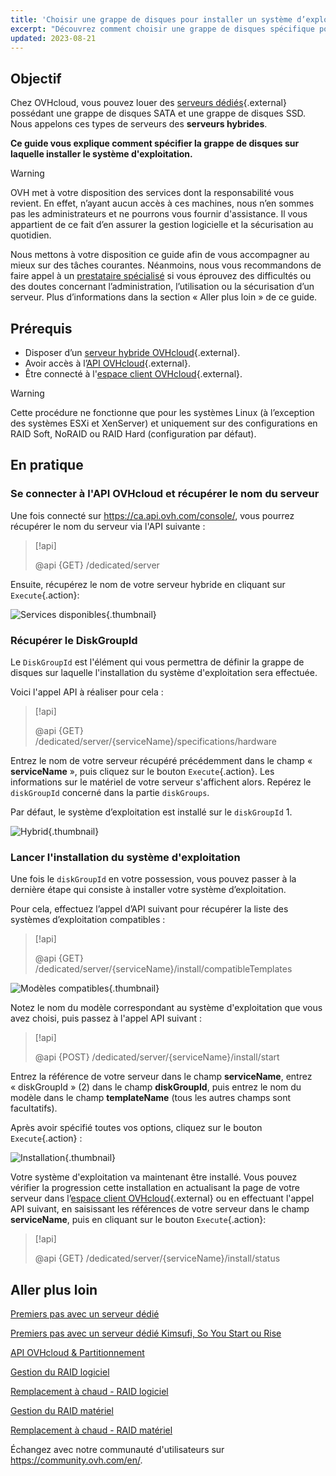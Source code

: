 ```yaml
---
title: 'Choisir une grappe de disques pour installer un système d’exploitation'
excerpt: "Découvrez comment choisir une grappe de disques spécifique pour installer votre système d'exploitation"
updated: 2023-08-21
---
```




## Objectif

Chez OVHcloud, vous pouvez louer des [serveurs dédiés](https://www.ovh.com/ca/fr/serveurs-dedies/){.external} possédant une grappe de disques SATA et une grappe de disques SSD. Nous appelons ces types de serveurs des **serveurs hybrides**.

**Ce guide vous explique comment spécifier la grappe de disques sur laquelle installer le système d'exploitation.**

> [!warning]
>
> OVH met à votre disposition des services dont la responsabilité vous revient. En effet, n’ayant aucun accès à ces machines, nous n’en sommes pas les administrateurs et ne pourrons vous fournir d'assistance. Il vous appartient de ce fait d’en assurer la gestion logicielle et la sécurisation au quotidien.
>
> Nous mettons à votre disposition ce guide afin de vous accompagner au mieux sur des tâches courantes. Néanmoins, nous vous recommandons de faire appel à un [prestataire spécialisé](https://partner.ovhcloud.com/fr-ca/directory/) si vous éprouvez des difficultés ou des doutes concernant l’administration, l’utilisation ou la sécurisation d’un serveur. Plus d’informations dans la section « Aller plus loin » de ce guide.
>

## Prérequis

* Disposer d’un [serveur hybride OVHcloud](https://www.ovh.com/ca/fr/serveurs-dedies/){.external}.
* Avoir accès à l’[API OVHcloud](https://ca.api.ovh.com/){.external}.
* Être connecté à l'[espace client OVHcloud](https://ca.ovh.com/auth/?action=gotomanager&from=https://www.ovh.com/ca/fr/&ovhSubsidiary=qc){.external}.

> [!warning]
>
> Cette procédure ne fonctionne que pour les systèmes Linux (à l’exception des systèmes ESXi et XenServer) et uniquement sur des configurations en RAID Soft, NoRAID ou RAID Hard (configuration par défaut).
>

## En pratique

### Se connecter à l'API OVHcloud et récupérer le nom du serveur

Une fois connecté sur <https://ca.api.ovh.com/console/>, vous pourrez récupérer le nom du serveur via l'API suivante :

> [!api]
>
> @api {GET} /dedicated/server
>

Ensuite, récupérez le nom de votre serveur hybride en cliquant sur `Execute`{.action}:

![Services disponibles](images/services-01.png){.thumbnail}

### Récupérer le DiskGroupId

Le `DiskGroupId` est l'élément qui vous permettra de définir la grappe de disques sur laquelle l'installation du système d'exploitation sera effectuée.

Voici l'appel API à réaliser pour cela :

> [!api]
>
> @api {GET} /dedicated/server/{serviceName}/specifications/hardware
>

Entrez le nom de votre serveur récupéré précédemment dans le champ « **serviceName** », puis cliquez sur le bouton `Execute`{.action}. Les informations sur le matériel de votre serveur s'affichent alors. Repérez le `diskGroupId` concerné dans la partie `diskGroups`.

Par défaut, le système d’exploitation est installé sur le `diskGroupId` 1.

![Hybrid](images/hybrid-01.png){.thumbnail}

### Lancer l'installation du système d'exploitation

Une fois le `diskGroupId` en votre possession, vous pouvez passer à la dernière étape qui consiste à installer votre système d’exploitation.

Pour cela, effectuez l’appel d’API suivant pour récupérer la liste des systèmes d’exploitation compatibles :

> [!api]
>
> @api {GET} /dedicated/server/{serviceName}/install/compatibleTemplates
>

![Modèles compatibles](images/templates-01.png){.thumbnail}

Notez le nom du modèle correspondant au système d'exploitation que vous avez choisi, puis passez à l'appel API suivant :

> [!api]
>
> @api {POST} /dedicated/server/{serviceName}/install/start
>

Entrez la référence de votre serveur dans le champ **serviceName**, entrez « diskGroupId » (2) dans le champ **diskGroupId**, puis entrez le nom du modèle dans le champ **templateName** (tous les autres champs sont facultatifs).

Après avoir spécifié toutes vos options, cliquez sur le bouton `Execute`{.action} :

![Installation](images/install-01.png){.thumbnail}

Votre système d'exploitation va maintenant être installé. Vous pouvez vérifier la progression cette installation en actualisant la page de votre serveur dans l’[espace client OVHcloud](https://ca.ovh.com/auth/?action=gotomanager&from=https://www.ovh.com/ca/fr/&ovhSubsidiary=qc){.external} ou en effectuant l'appel API suivant, en saisissant les références de votre serveur dans le champ **serviceName**, puis en cliquant sur le bouton `Execute`{.action}:

> [!api]
>
> @api {GET} /dedicated/server/{serviceName}/install/status
>

## Aller plus loin

[Premiers pas avec un serveur dédié](/pages/bare_metal_cloud/dedicated_servers/getting-started-with-dedicated-server)

[Premiers pas avec un serveur dédié Kimsufi, So You Start ou Rise](/pages/bare_metal_cloud/dedicated_servers/getting-started-with-dedicated-server-eco)

[API OVHcloud & Partitionnement](/pages/bare_metal_cloud/dedicated_servers/partitioning_ovh)

[Gestion du RAID logiciel](/pages/bare_metal_cloud/dedicated_servers/raid_soft)

[Remplacement à chaud - RAID logiciel](/pages/bare_metal_cloud/dedicated_servers/hotswap_raid_soft)

[Gestion du RAID matériel](/pages/bare_metal_cloud/dedicated_servers/raid_hard)

[Remplacement à chaud - RAID matériel](/pages/bare_metal_cloud/dedicated_servers/hotswap_raid_hard)

Échangez avec notre communauté d'utilisateurs sur <https://community.ovh.com/en/>.

